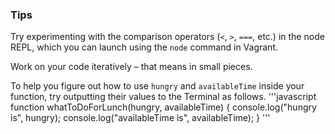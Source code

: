 
### Tips

Try experimenting with the comparison operators (`<`, `>`, `===`, etc.) in the node REPL, which you can launch using the `node` command in Vagrant.

Work on your code iteratively – that means in small pieces. 

To help you figure out how to use `hungry` and `availableTime` inside your function, try outputting their values to the Terminal as follows.
'''javascript
function whatToDoForLunch(hungry, availableTime) {
  console.log("hungry is", hungry);
  console.log("availableTime is", availableTime);
}
'''